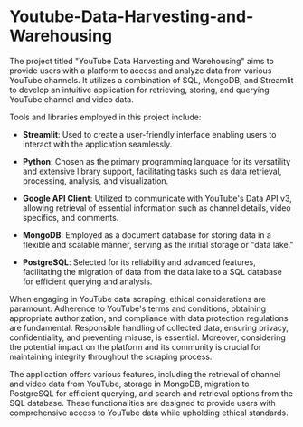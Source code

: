 # Youtube-Data-Harvesting-and-Warehousing
The project titled "YouTube Data Harvesting and Warehousing" aims to provide users with a platform to access and analyze data from various YouTube channels. It utilizes a combination of SQL, MongoDB, and Streamlit to develop an intuitive application for retrieving, storing, and querying YouTube channel and video data.

Tools and libraries employed in this project include:

- **Streamlit**: Used to create a user-friendly interface enabling users to interact with the application seamlessly.
  
- **Python**: Chosen as the primary programming language for its versatility and extensive library support, facilitating tasks such as data retrieval, processing, analysis, and visualization.
  
- **Google API Client**: Utilized to communicate with YouTube's Data API v3, allowing retrieval of essential information such as channel details, video specifics, and comments.
  
- **MongoDB**: Employed as a document database for storing data in a flexible and scalable manner, serving as the initial storage or "data lake."
  
- **PostgreSQL**: Selected for its reliability and advanced features, facilitating the migration of data from the data lake to a SQL database for efficient querying and analysis.

When engaging in YouTube data scraping, ethical considerations are paramount. Adherence to YouTube's terms and conditions, obtaining appropriate authorization, and compliance with data protection regulations are fundamental. Responsible handling of collected data, ensuring privacy, confidentiality, and preventing misuse, is essential. Moreover, considering the potential impact on the platform and its community is crucial for maintaining integrity throughout the scraping process.

The application offers various features, including the retrieval of channel and video data from YouTube, storage in MongoDB, migration to PostgreSQL for efficient querying, and search and retrieval options from the SQL database. These functionalities are designed to provide users with comprehensive access to YouTube data while upholding ethical standards.
